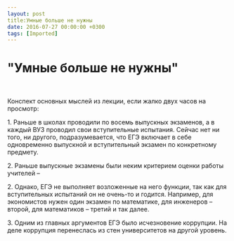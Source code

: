 ```yaml
---
layout: post
title:Умные больше не нужны
date: 2016-07-27 00:00:00 +0300
tags: [Imported]
---
```

# "Умные больше не нужны"

 

Конспект основных мыслей из лекции, если жалко двух часов на просмотр:

1\. Раньше в школах проводили по восемь выпускных экзаменов, а в каждый ВУЗ проводил свои вступительные испытания. Сейчас нет ни того, ни другого, подразумевается, что ЕГЭ включает в себе одновременно выпускной и вступительный экзамен по конкретному предмету.

2\. Раньше выпускные экзамены были неким критерием оценки работы учителей –

2\. Однако, ЕГЭ не выполняет возложенные на него функции, так как для вступительных испытаний он не очень-то и годится. Например, для экономистов нужен один экзамен по математике, для инженеров – второй, для математиков – третий и так далее.

3\. Одним из главных аргументов ЕГЭ было исчезновение коррупции. На деле коррупция перенеслась из стен университетов на другой уровень.